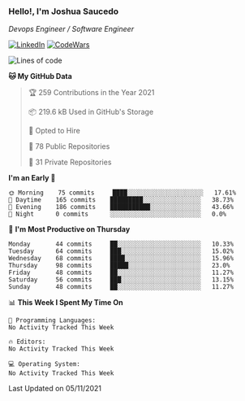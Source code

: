 ### Hello!, I'm Joshua Saucedo
*Devops Engineer / Software Engineer*  

[![LinkedIn](https://img.shields.io/badge/LinkedIn-0073b1?logo=linkedin&style=flat-square&logoColor=white)](https://www.linkedin.com/in/joshua-nathanael-saucedo-uriarte-bb0336169/)
[![CodeWars](https://www.codewars.com/users/joshuansu0897/badges/micro)](https://www.codewars.com/users/joshuansu0897)

<!--START_SECTION:waka-->
![Lines of code](https://img.shields.io/badge/From%20Hello%20World%20I%27ve%20Written-3.7%20million%20lines%20of%20code-blue)

**🐱 My GitHub Data** 

> 🏆 259 Contributions in the Year 2021
 > 
> 📦 219.6 kB Used in GitHub's Storage 
 > 
> 💼 Opted to Hire
 > 
> 📜 78 Public Repositories 
 > 
> 🔑 31 Private Repositories  
 > 
**I'm an Early 🐤** 

```text
🌞 Morning    75 commits     ████░░░░░░░░░░░░░░░░░░░░░   17.61% 
🌆 Daytime    165 commits    █████████░░░░░░░░░░░░░░░░   38.73% 
🌃 Evening    186 commits    ███████████░░░░░░░░░░░░░░   43.66% 
🌙 Night      0 commits      ░░░░░░░░░░░░░░░░░░░░░░░░░   0.0%

```
📅 **I'm Most Productive on Thursday** 

```text
Monday       44 commits     ██░░░░░░░░░░░░░░░░░░░░░░░   10.33% 
Tuesday      64 commits     ███░░░░░░░░░░░░░░░░░░░░░░   15.02% 
Wednesday    68 commits     ████░░░░░░░░░░░░░░░░░░░░░   15.96% 
Thursday     98 commits     █████░░░░░░░░░░░░░░░░░░░░   23.0% 
Friday       48 commits     ██░░░░░░░░░░░░░░░░░░░░░░░   11.27% 
Saturday     56 commits     ███░░░░░░░░░░░░░░░░░░░░░░   13.15% 
Sunday       48 commits     ██░░░░░░░░░░░░░░░░░░░░░░░   11.27%

```


📊 **This Week I Spent My Time On** 

```text
💬 Programming Languages: 
No Activity Tracked This Week

🔥 Editors: 
No Activity Tracked This Week

💻 Operating System: 
No Activity Tracked This Week

```


 Last Updated on 05/11/2021
<!--END_SECTION:waka-->

